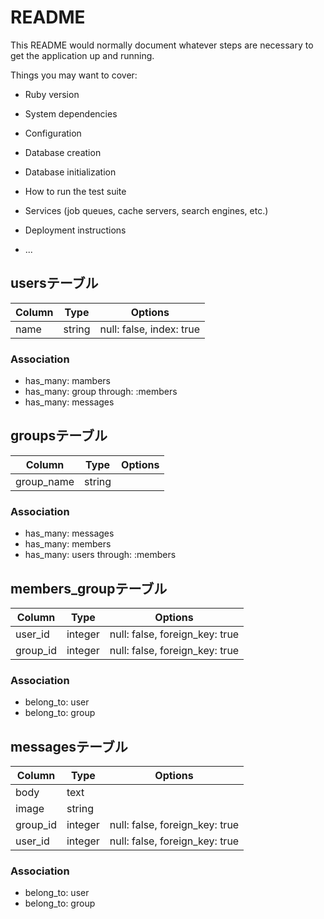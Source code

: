 # README

This README would normally document whatever steps are necessary to get the
application up and running.

Things you may want to cover:

* Ruby version

* System dependencies

* Configuration

* Database creation

* Database initialization

* How to run the test suite

* Services (job queues, cache servers, search engines, etc.)

* Deployment instructions

* ...
## usersテーブル

|Column|Type|Options|
|------|----|-------|
|name|string|null: false, index: true|

### Association
- has_many: mambers
- has_many: group through: :members
- has_many: messages


## groupsテーブル
|Column|Type|Options|
|------|----|-------|
|group_name|string|

### Association
- has_many: messages
- has_many: members
- has_many: users through: :members


## members_groupテーブル
|Column|Type|Options|
|------|----|-------|
|user_id|integer|null: false, foreign_key: true|
|group_id|integer|null: false, foreign_key: true|

### Association 
- belong_to: user
- belong_to: group

## messagesテーブル
|Column|Type|Options|
|------|----|-------|
|body|text|
|image|string|
|group_id|integer|null: false, foreign_key: true|
|user_id|integer|null: false, foreign_key: true|

### Association 
- belong_to: user
- belong_to: group











